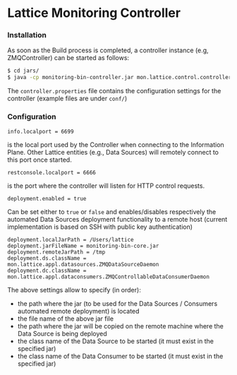 # Lattice Monitoring Controller


### Installation
As soon as the Build process is completed, a controller instance (e.g, ZMQController) can be started as follows:
```sh
$ cd jars/
$ java -cp monitoring-bin-controller.jar mon.lattice.control.controller.json.ZMQController controller.properties
```
The `controller.properties` file contains the configuration settings for the controller (example files are under `conf/`)

### Configuration
```
info.localport = 6699
``` 
is the local port used by the Controller when connecting to the Information Plane. Other Lattice entities (e.g., Data Sources) will remotely connect to this port once started.

```
restconsole.localport = 6666
```
is the port where the controller will listen for HTTP control requests.

```
deployment.enabled = true
```
Can be set either to `true` or `false` and enables/disables respectively the automated Data Sources deployment functionality to a remote host (current implementation is based on SSH with public key authentication)

```
deployment.localJarPath = /Users/lattice
deployment.jarFileName = monitoring-bin-core.jar
deployment.remoteJarPath = /tmp
deployment.ds.className = mon.lattice.appl.datasources.ZMQDataSourceDaemon
deployment.dc.className = mon.lattice.appl.dataconsumers.ZMQControllableDataConsumerDaemon
```
The above settings allow to specify (in order):
- the path where the jar (to be used for the Data Sources / Consumers automated remote deployment) is located
- the file name of the above jar file
- the path where the jar will be copied on the remote machine where the Data Source is being deployed
- the class name of the Data Source to be started (it must exist in the specified jar)
- the class name of the Data Consumer to be started (it must exist in the specified jar)
